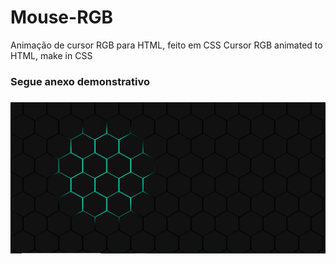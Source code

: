 # Mouse-RGB
Animação de cursor RGB para HTML, feito em CSS
Cursor RGB animated to HTML, make in CSS

<h3>Segue anexo demonstrativo<h3>
<div style="display: inline_block">
  <img src="https://github.com/iaZe/Mouse-RGB/blob/main/demosntração.jpg">
</div>
